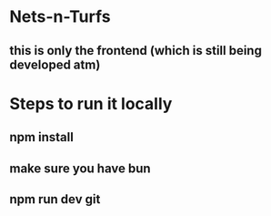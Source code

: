 # Nets-n-Turfs
## this is only the frontend (which is still being developed atm)
# Steps to run it locally
## npm install
## make sure you have bun 
## npm run  dev  git
